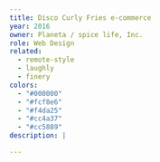 ```yaml
---
title: Disco Curly Fries e-commerce
year: 2016
owner: Planeta / spice life, Inc.
role: Web Design
related:
  - remote-style
  - laughly
  - finery
colors:
  - "#000000"
  - "#fcf8e6"
  - "#f4da25"
  - "#cc4a37"
  - "#cc5889"
description: |

---
```


<work-media name="shop.jpg" alt="Disco Curly Fries shop page" />

<work-media name="artist_profile.jpg" alt="Artist profile page" />

<work-media name="artist_profile_all.jpg" alt="Artist profile page all" />

<work-media name="mobile.jpg" alt="Disco Curly Fries mobile page" />
